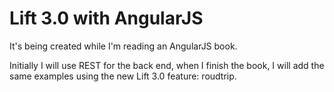 
Lift 3.0 with AngularJS
=======


It's being created while I'm reading an AngularJS book.

Initially I will use REST for the back end, when I finish the book, I will 
add the same examples using the new Lift 3.0 feature: roudtrip. 